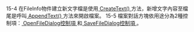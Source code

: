 15-4
在FileInfo物件建立新文字檔是使用<ins> CreateText() </ins>方法，新增文字內容至檔尾是呼叫<ins> AppendText() </ins>方法來開啟檔案。
15-5
檔案對話方塊依用途分為2種控制項：<ins> OpenFileDialog控制項 </ins>和<ins> SaveFileDialog控制項 </ins>。
